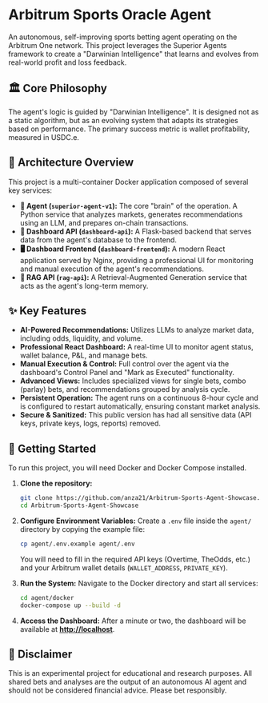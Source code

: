 # Arbitrum Sports Oracle Agent

An autonomous, self-improving sports betting agent operating on the Arbitrum One network. This project leverages the Superior Agents framework to create a "Darwinian Intelligence" that learns and evolves from real-world profit and loss feedback.

## 🏛️ Core Philosophy

The agent's logic is guided by "Darwinian Intelligence". It is designed not as a static algorithm, but as an evolving system that adapts its strategies based on performance. The primary success metric is wallet profitability, measured in USDC.e.

## 🚀 Architecture Overview

This project is a multi-container Docker application composed of several key services:

* **🤖 Agent (`superior-agent-v1`):** The core "brain" of the operation. A Python service that analyzes markets, generates recommendations using an LLM, and prepares on-chain transactions.
* **📡 Dashboard API (`dashboard-api`):** A Flask-based backend that serves data from the agent's database to the frontend.
* **🖥️ Dashboard Frontend (`dashboard-frontend`):** A modern React application served by Nginx, providing a professional UI for monitoring and manual execution of the agent's recommendations.
* **🧠 RAG API (`rag-api`):** A Retrieval-Augmented Generation service that acts as the agent's long-term memory.

## ✨ Key Features

* **AI-Powered Recommendations:** Utilizes LLMs to analyze market data, including odds, liquidity, and volume.
* **Professional React Dashboard:** A real-time UI to monitor agent status, wallet balance, P&L, and manage bets.
* **Manual Execution & Control:** Full control over the agent via the dashboard's Control Panel and "Mark as Executed" functionality.
* **Advanced Views:** Includes specialized views for single bets, combo (parlay) bets, and recommendations grouped by analysis cycle.
* **Persistent Operation:** The agent runs on a continuous 8-hour cycle and is configured to restart automatically, ensuring constant market analysis.
* **Secure & Sanitized:** This public version has had all sensitive data (API keys, private keys, logs, reports) removed.

## 🏁 Getting Started

To run this project, you will need Docker and Docker Compose installed.

1.  **Clone the repository:**
    ```bash
    git clone https://github.com/anza21/Arbitrum-Sports-Agent-Showcase.git
    cd Arbitrum-Sports-Agent-Showcase
    ```

2.  **Configure Environment Variables:**
    Create a `.env` file inside the `agent/` directory by copying the example file:
    ```bash
    cp agent/.env.example agent/.env
    ```
    You will need to fill in the required API keys (Overtime, TheOdds, etc.) and your Arbitrum wallet details (`WALLET_ADDRESS`, `PRIVATE_KEY`).

3.  **Run the System:**
    Navigate to the Docker directory and start all services:
    ```bash
    cd agent/docker
    docker-compose up --build -d
    ```

4.  **Access the Dashboard:**
    After a minute or two, the dashboard will be available at **[http://localhost](http://localhost)**.

## 📜 Disclaimer

This is an experimental project for educational and research purposes. All shared bets and analyses are the output of an autonomous AI agent and should not be considered financial advice. Please bet responsibly.
